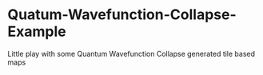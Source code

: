# Quatum-Wavefunction-Collapse-Example
Little play with some Quantum Wavefunction Collapse generated tile based maps
